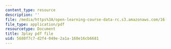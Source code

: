 ```yaml
---
content_type: resource
description: ''
file: /media/https%3A/open-learning-course-data-rc.s3.amazonaws.com/16-660j-introduction-to-lean-six-sigma-methods-january-iap-2012/5680f7c7d2f4049e2a1a160e16cb6681_uGkH08B05Q4.pdf
file_type: application/pdf
resourcetype: Document
title: 3play pdf file
uid: 5680f7c7-d2f4-049e-2a1a-160e16cb6681
---
```

